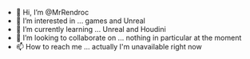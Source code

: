 - 👋 Hi, I’m @MrRendroc
- 👀 I’m interested in ... games and Unreal
- 🌱 I’m currently learning ... Unreal and Houdini
- 💞️ I’m looking to collaborate on ... nothing in particular at the moment
- 📫 How to reach me ... actually I'm unavailable right now

<!---
MrRendroc/MrRendroc is a ✨ special ✨ repository because its `README.md` (this file) appears on your GitHub profile.
You can click the Preview link to take a look at your changes.
--->

